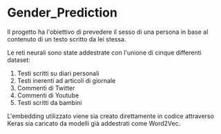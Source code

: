 # Gender_Prediction

Il progetto ha l'obiettivo di prevedere il sesso di una persona in base al contenuto di un testo scritto da lei stessa.

Le reti neurali sono state addestrate con l'unione di cinque differenti dataset:
1. Testi scritti su diari personali
2. Testi inerenti ad articoli di giornale
3. Commenti di Twitter
4. Commenti di Youtube
5. Testi scritti da bambini

L'embedding utilizzato viene sia creato direttamente in codice attraverso Keras sia caricato da modelli già addestrati come Word2Vec.
